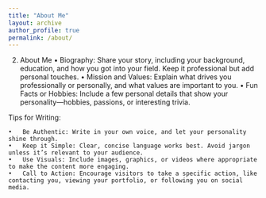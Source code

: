 ```yaml
---
title: "About Me"
layout: archive
author_profile: true
permalink: /about/
---
```


2. About Me
	•	Biography: Share your story, including your background, education, and how you got into your field. Keep it professional but add personal touches.
	•	Mission and Values: Explain what drives you professionally or personally, and what values are important to you.
	•	Fun Facts or Hobbies: Include a few personal details that show your personality—hobbies, passions, or interesting trivia.



Tips for Writing:

	•	Be Authentic: Write in your own voice, and let your personality shine through.
	•	Keep it Simple: Clear, concise language works best. Avoid jargon unless it’s relevant to your audience.
	•	Use Visuals: Include images, graphics, or videos where appropriate to make the content more engaging.
	•	Call to Action: Encourage visitors to take a specific action, like contacting you, viewing your portfolio, or following you on social media.

